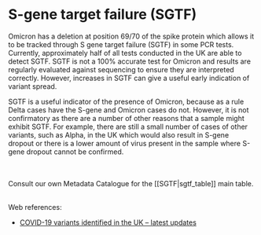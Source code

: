 # S-gene target failure (SGTF) 

Omicron has a deletion at position 69/70 of the spike protein which allows it to be tracked through S gene target failure (SGTF) in some PCR tests. Currently, approximately half of all tests conducted in the UK are able to detect SGTF. SGTF is not a 100% accurate test for Omicron and results are regularly evaluated against sequencing to ensure they are interpreted correctly. However, increases in SGTF can give a useful early indication of variant spread.

SGTF is a useful indicator of the presence of Omicron, because as a rule Delta cases have the S-gene and Omicron cases do not. However, it is not confirmatory as there are a number of other reasons that a sample might exhibit SGTF. For example, there are still a small number of cases of other variants, such as Alpha, in the UK which would also result in S-gene dropout or there is a lower amount of virus present in the sample where S-gene dropout cannot be confirmed.

<br></br>
Consult our own Metadata Catalogue for the [[SGTF|sgtf_table]] main table.
<br></br>

Web references:

*  [COVID-19 variants identified in the UK – latest updates](https://www.gov.uk/government/news/covid-19-variants-identified-in-the-uk-latest-updates)